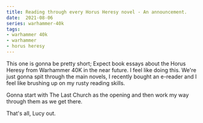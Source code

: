 ```yaml
---
title: Reading through every Horus Heresy novel - An announcement.
date:  2021-08-06
series: warhammer-40k
tags:
- warhammer 40k
- warhammer
- horus heresy
---
```


This one is gonna be pretty short; Expect book essays about the Horus Heresy from Warhammer 40K in the near future. I feel like doing this. We're just gonna spit through the main novels, I recently bought an e-reader and I feel like brushing up on my rusty reading skills.

Gonna start with The Last Church as the opening and then work my way through them as we get there.

That's all, Lucy out.

